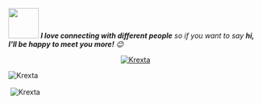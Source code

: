 <img src="https://media.giphy.com/media/LnQjpWaON8nhr21vNW/giphy.gif" width="60"> <em><b>I love connecting with different people</b> so if you want to say <b>hi, I'll be happy to meet you more!</b> 😊</em>


<p align="center"> <a href="https://github.com/ryo-ma/github-profile-trophy"><img src="https://github-profile-trophy.vercel.app/?username=Krexta&theme=juicyfresh" alt="Krexta" /></a> </p>

<p><img align="center" src="https://github-readme-stats.vercel.app/api/top-langs?username=Krexta&show_icons=true&locale=en&layout=compact&theme=dark" alt="Krexta" /></p>

<p>&nbsp;<img align="center" src="https://github-readme-stats.vercel.app/api?username=Krexta&show_icons=true&locale=en&theme=dark" alt="Krexta" /></p>


